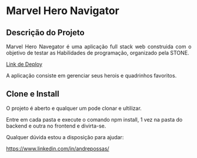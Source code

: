 #  Marvel Hero Navigator

## Descrição do Projeto
<p align="justify">Marvel Hero Navegator é uma aplicação full stack web construida com o objetivo de testar as Habilidades de programação, organizado pela STONE.</p>

[Link de Deploy](http://ec2-54-82-34-19.compute-1.amazonaws.com/)

<p>A aplicação consiste em gerenciar seus herois e quadrinhos favoritos.</p>

## Clone e Install
<p align="justify"> O projeto é aberto e qualquer um pode clonar e ultilizar. </p>

Entre em cada pasta e execute o comando npm install, 1 vez na pasta do backend e outra no frontend e divirta-se.

Qualquer dúvida estou a disposição para ajudar:

https://www.linkedin.com/in/andrepossas/
